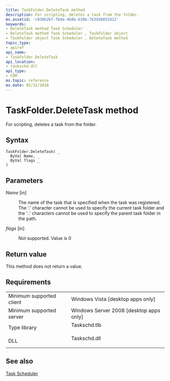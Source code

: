 ```yaml
---
title: TaskFolder.DeleteTask method
description: For scripting, deletes a task from the folder.
ms.assetid: 'c030b2bf-fbde-4b8b-b38b-763938855d12'
keywords:
- DeleteTask method Task Scheduler
- DeleteTask method Task Scheduler , TaskFolder object
- TaskFolder object Task Scheduler , DeleteTask method
topic_type:
- apiref
api_name:
- TaskFolder.DeleteTask
api_location:
- taskschd.dll
api_type:
- COM
ms.topic: reference
ms.date: 05/31/2018
---
```


# TaskFolder.DeleteTask method

For scripting, deletes a task from the folder.

## Syntax


```VB
TaskFolder.DeleteTask( _
  ByVal Name, _
  ByVal flags _
)
```



## Parameters

<dl> <dt>

*Name* \[in\]
</dt> <dd>

The name of the task that is specified when the task was registered. The '.' character cannot be used to specify the current task folder and the '..' characters cannot be used to specify the parent task folder in the path.

</dd> <dt>

*flags* \[in\]
</dt> <dd>

Not supported. Value is 0

</dd> </dl>

## Return value

This method does not return a value.

## Requirements



|                                     |                                                                                         |
|-------------------------------------|-----------------------------------------------------------------------------------------|
| Minimum supported client<br/> | Windows Vista \[desktop apps only\]<br/>                                          |
| Minimum supported server<br/> | Windows Server 2008 \[desktop apps only\]<br/>                                    |
| Type library<br/>             | <dl> <dt>Taskschd.tlb</dt> </dl> |
| DLL<br/>                      | <dl> <dt>Taskschd.dll</dt> </dl> |



## See also

<dl> <dt>

[Task Scheduler](task-scheduler-start-page.md)
</dt> </dl>

 

 





